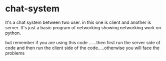 # chat-system
It's a chat system between two user.
in this one is client and another is server.
It's just a basic program of networking showing networking work on python.

but remember if you are using this code ......then first run the server side of code and then run the client side of the code.....otherwise you will face the problems
